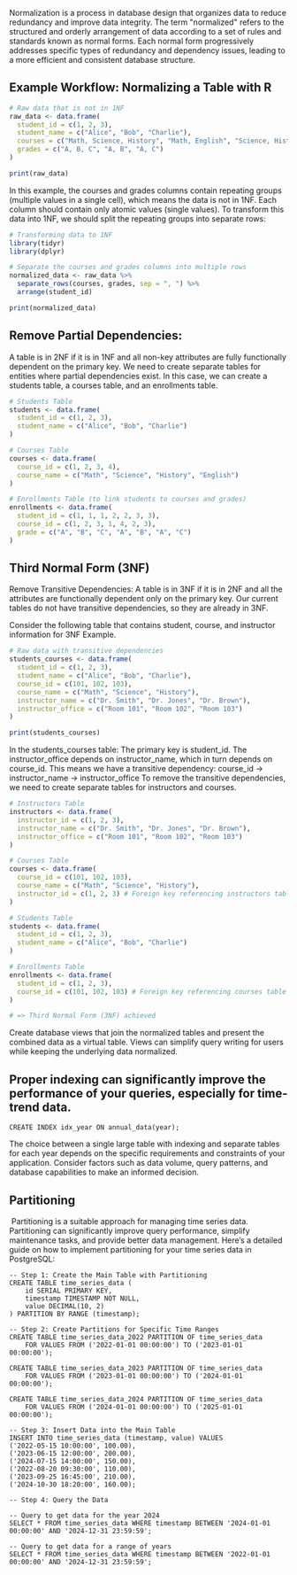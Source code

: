 Normalization is a process in database design that organizes data to reduce redundancy and improve data integrity. The term "normalized" refers to the structured and orderly arrangement of data according to a set of rules and standards known as normal forms. Each normal form progressively addresses specific types of redundancy and dependency issues, leading to a more efficient and consistent database structure.


## Example Workflow: Normalizing a Table with R

```r
# Raw data that is not in 1NF
raw_data <- data.frame(
  student_id = c(1, 2, 3),
  student_name = c("Alice", "Bob", "Charlie"),
  courses = c("Math, Science, History", "Math, English", "Science, History"),
  grades = c("A, B, C", "A, B", "A, C")
)

print(raw_data)
```

In this example, the courses and grades columns contain repeating groups (multiple values in a single cell), which means the data is not in 1NF. Each column should contain only atomic values (single values).
To transform this data into 1NF, we should split the repeating groups into separate rows:

```r
# Transforming data to 1NF
library(tidyr)
library(dplyr)

# Separate the courses and grades columns into multiple rows
normalized_data <- raw_data %>%
  separate_rows(courses, grades, sep = ", ") %>%
  arrange(student_id)

print(normalized_data)
```

## Remove Partial Dependencies:

A table is in 2NF if it is in 1NF and all non-key attributes are fully
functionally dependent on the primary key. We need to create separate tables for entities where partial dependencies exist. In this case, we can create a students table, a courses table, and an enrollments table.

```r
# Students Table
students <- data.frame(
  student_id = c(1, 2, 3),
  student_name = c("Alice", "Bob", "Charlie")
)

# Courses Table
courses <- data.frame(
  course_id = c(1, 2, 3, 4),
  course_name = c("Math", "Science", "History", "English")
)

# Enrollments Table (to link students to courses and grades)
enrollments <- data.frame(
  student_id = c(1, 1, 1, 2, 2, 3, 3),
  course_id = c(1, 2, 3, 1, 4, 2, 3),
  grade = c("A", "B", "C", "A", "B", "A", "C")
)
```

## Third Normal Form (3NF)
Remove Transitive Dependencies: A table is in 3NF if it is in 2NF and all the attributes are functionally dependent only on the primary key. Our current tables do not have transitive dependencies, so they are already in 3NF.

Consider the following table that contains student, course, and instructor information for 3NF Example.

```r
# Raw data with transitive dependencies
students_courses <- data.frame(
  student_id = c(1, 2, 3),
  student_name = c("Alice", "Bob", "Charlie"),
  course_id = c(101, 102, 103),
  course_name = c("Math", "Science", "History"),
  instructor_name = c("Dr. Smith", "Dr. Jones", "Dr. Brown"),
  instructor_office = c("Room 101", "Room 102", "Room 103")
)

print(students_courses)
```

In the students_courses table:
The primary key is student_id.
The instructor_office depends on instructor_name, which in turn depends on course_id.
This means we have a transitive dependency:
course_id → instructor_name → instructor_office
To remove the transitive dependencies, we need to create separate tables
for instructors and courses.

```r
# Instructors Table
instructors <- data.frame(
  instructor_id = c(1, 2, 3),
  instructor_name = c("Dr. Smith", "Dr. Jones", "Dr. Brown"),
  instructor_office = c("Room 101", "Room 102", "Room 103")
)

# Courses Table
courses <- data.frame(
  course_id = c(101, 102, 103),
  course_name = c("Math", "Science", "History"),
  instructor_id = c(1, 2, 3) # Foreign key referencing instructors table
)

# Students Table
students <- data.frame(
  student_id = c(1, 2, 3),
  student_name = c("Alice", "Bob", "Charlie")
)

# Enrollments Table
enrollments <- data.frame(
  student_id = c(1, 2, 3),
  course_id = c(101, 102, 103) # Foreign key referencing courses table
)

# => Third Normal Form (3NF) achieved
```

Create database views that join the normalized tables and present the combined data as a virtual table. Views can simplify query writing for users while keeping the underlying data normalized.

## Proper indexing can significantly improve the performance of your queries, especially for time-trend data.

```
CREATE INDEX idx_year ON annual_data(year);
```

The choice between a single large table with indexing and separate tables for each year depends on the specific requirements and constraints of your application. Consider factors such as data volume, query patterns, and database capabilities to make an informed decision.

## Partitioning

 Partitioning is a suitable approach for managing time series data. Partitioning can significantly improve query performance, simplify maintenance tasks, and provide better data management. Here’s a detailed guide on how to implement partitioning for your time series data in PostgreSQL:

```
-- Step 1: Create the Main Table with Partitioning
CREATE TABLE time_series_data (
    id SERIAL PRIMARY KEY,
    timestamp TIMESTAMP NOT NULL,
    value DECIMAL(10, 2)
) PARTITION BY RANGE (timestamp);

-- Step 2: Create Partitions for Specific Time Ranges
CREATE TABLE time_series_data_2022 PARTITION OF time_series_data
    FOR VALUES FROM ('2022-01-01 00:00:00') TO ('2023-01-01 00:00:00');

CREATE TABLE time_series_data_2023 PARTITION OF time_series_data
    FOR VALUES FROM ('2023-01-01 00:00:00') TO ('2024-01-01 00:00:00');

CREATE TABLE time_series_data_2024 PARTITION OF time_series_data
    FOR VALUES FROM ('2024-01-01 00:00:00') TO ('2025-01-01 00:00:00');

-- Step 3: Insert Data into the Main Table
INSERT INTO time_series_data (timestamp, value) VALUES
('2022-05-15 10:00:00', 100.00),
('2023-06-15 12:00:00', 200.00),
('2024-07-15 14:00:00', 150.00),
('2022-08-20 09:30:00', 110.00),
('2023-09-25 16:45:00', 210.00),
('2024-10-30 18:20:00', 160.00);

-- Step 4: Query the Data

-- Query to get data for the year 2024
SELECT * FROM time_series_data WHERE timestamp BETWEEN '2024-01-01 00:00:00' AND '2024-12-31 23:59:59';

-- Query to get data for a range of years
SELECT * FROM time_series_data WHERE timestamp BETWEEN '2022-01-01 00:00:00' AND '2024-12-31 23:59:59';
```
